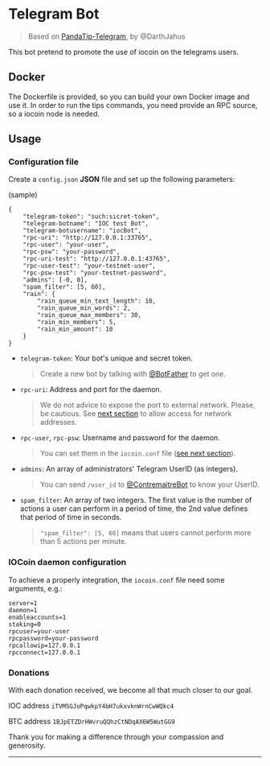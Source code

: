 # Telegram Bot
> Based on [PandaTip-Telegram](https://github.com/DarthJahus/PandaTip-Telegram), by @DarthJahus

This bot pretend to promote the use of iocoin on the telegrams users.

## Docker

The Dockerfile is provided, so you can build your own Docker image and use it. In order to run the tips commands, you need provide an RPC source, so a iocoin node is needed.

## Usage

### Configuration file

Create a `config.json` **JSON** file and set up the following parameters:

(sample)
 
    {
    	"telegram-token": "such:sicret-token",
    	"telegram-botname": "IOC test Bot",
    	"telegram-botusername": "iocBot",
    	"rpc-uri": "http://127.0.0.1:33765",
    	"rpc-user": "your-user",
    	"rpc-psw": "your-password",
    	"rpc-uri-test": "http://127.0.0.1:43765",
    	"rpc-user-test": "your-testnet-user",
    	"rpc-psw-test": "your-testnet-password",
    	"admins": [-0, 0],
    	"spam_filter": [5, 60],
    	"rain": {
    	    "rain_queue_min_text_length": 10,
    	    "rain_queue_min_words": 2,
    	    "rain_queue_max_members": 30,
    	    "rain_min_members": 5,
    	    "rain_min_amount": 10
    	}
    }

* `telegram-token`: Your bot's unique and secret token.
  > Create a new bot by talking with [@BotFather](https://t.me/BotFather) to get one. 
* `rpc-uri`: Address and port for the daemon.
  > We do not advice to expose the port to external network. Please, be cautious.
  > See [next section](#IOCoin-daemon-configuration) to allow access for network addresses.
* `rpc-user`, `rpc-psw`: Username and password for the daemon.
  > You can set them in the `iocoin.conf` file ([see next section](#IOCoin-daemon-configuration)).
* `admins`: An array of administrators' Telegram UserID (as integers).
  > You can send `/user_id` to [@ContremaitreBot](https://t.me/ContremaitreBot) to know your UserID.
* `spam_filter`: An array of two integers. The first value is the number of actions a user can perform in a period of time, the 2nd value defines that period of time in seconds.
  > `"spam_filter": [5, 60]` means that users cannot perform more than 5 actions per minute.


### IOCoin daemon configuration

To achieve a properly integration, the `iocoin.conf` file need some arguments, e.g.:

    server=1
    daemon=1
    enableaccounts=1
    staking=0
    rpcuser=your-user
    rpcpassword=your-password
    rpcallowip=127.0.0.1
    rpcconnect=127.0.0.1

### Donations

With each donation received, we become all that much closer to our goal.

IOC address `iTVMSGJoPqwkpY4bH7ukxvknWrnCwWQkc4`

BTC address `1BJpETZDrHWvruQQhzCtNDqAX6W5WutGG9`

Thank you for making a difference through your compassion and generosity.

---
